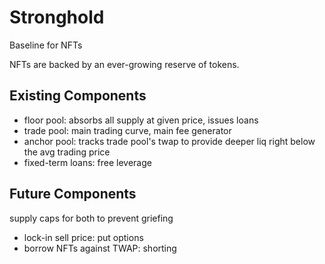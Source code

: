 # Stronghold

Baseline for NFTs

NFTs are backed by an ever-growing reserve of tokens.

## Existing Components
- floor pool: absorbs all supply at given price, issues loans
- trade pool: main trading curve, main fee generator
- anchor pool: tracks trade pool's twap to provide deeper liq right below the avg trading price
- fixed-term loans: free leverage

## Future Components

supply caps for both to prevent griefing
- lock-in sell price: put options
- borrow NFTs against TWAP: shorting